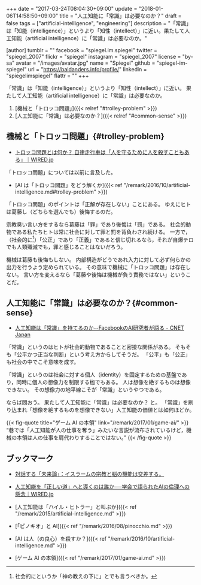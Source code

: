 +++
date = "2017-03-24T08:04:30+09:00"
update = "2018-01-06T14:58:50+09:00"
title = "人工知能に「常識」は必要なのか？"
draft = false
tags = ["artificial-intelligence", "engineering"]
description = "「常識」は「知能（intelligence）」というより「知性（intellect）」に近い。果たして人工知能（artificial intelligence）に「常識」は必要なのか。"

[author]
  tumblr = ""
  facebook = "spiegel.im.spiegel"
  twitter = "spiegel_2007"
  flickr = "spiegel"
  instagram = "spiegel_2007"
  license = "by-sa"
  avatar = "/images/avatar.jpg"
  name = "Spiegel"
  github = "spiegel-im-spiegel"
  url = "https://baldanders.info/profile/"
  linkedin = "spiegelimspiegel"
  flattr = ""
+++

「常識」は「知能（intelligence）」というより「知性（intellect）」に近い。
果たして人工知能（artificial intelligence）に「常識」は必要なのか。

1. [機械と「トロッコ問題」]({{< relref "#trolley-problem" >}})
1. [人工知能に「常識」は必要なのか？]({{< relref "#common-sense" >}})

## 機械と「トロッコ問題」{#trolley-problem}

- [トロッコ問題とは何か？ 自律走行車は「人を守るために人を殺すこともある」｜WIRED.jp](http://wired.jp/2017/03/20/robocars-will-sometimes-kill/)

「トロッコ問題」については以前に言及した。

- [AI は「トロッコ問題」をどう解くか]({{< ref "/remark/2016/10/artificial-intelligence.md#trolley-problem" >}})

「トロッコ問題」のポイントは「正解が存在しない」ことにある。
ゆえにヒトは葛藤し（どちらを選んでも）後悔するのだ。

宗教臭い言い方をするなら葛藤は「罪」であり後悔は「罰」である。
社会的動物である私たちヒトは常に社会に対して罪と罰を背負わされ続ける。
一方で，（社会的に[^g1]）「公正」であり「正義」であると信じ切れるなら，それが自爆テロでも人類殲滅でも，罪と感じることはないだろう。

[^g1]: 社会的にというか「神の教えの下に」とでも言うべきか。

機械は葛藤も後悔もしない。
内部構造がどうであれ入力に対して必ず何らかの出力を行うよう定められている。
その意味で機械に「トロッコ問題」は存在しない。
言い方を変えるなら「葛藤や後悔は機械が負う責務ではない」ということだ。

## 人工知能に「常識」は必要なのか？{#common-sense}

- [人工知能は「常識」を持てるのか--FacebookのAI研究者が語る - CNET Japan](https://japan.cnet.com/article/35098179/)

「常識」というのはヒトが社会的動物であることと密接な関係がある。
そもそも「公平かつ正当な判断」という考え方からしてそうだ。
「公平」も「公正」も社会の中でこそ意味を成す。

「常識」というのは社会に対する個人（identity）を固定するための基盤であり，同時に個人の想像力を制限する枷でもある。
人は想像を絶するものは想像できない。
その想像力の地平線こそが「常識」というやつである。

ならば問おう。
果たして人工知能に「常識」は必要なのか？ と。
「常識」を刷り込まれ「想像を絶するものを想像できない」人工知能の価値とは如何ほどか。

{{< fig-quote title="ゲーム AI の本領" link="/remark/2017/01/game-ai/" >}}
<q>巷では「人工知能が人の仕事を奪う」みたいな言説が流布されているけど，機械の本領は人の仕事を肩代わりすることではない。</q>
{{< /fig-quote >}}

## ブックマーク

- [対話する「未来論」：イスラームの宗教と脳の機能は交差する。](http://30th.rcast.u-tokyo.ac.jp/future/future01.html)
- [人工知能を「正しい道」へと導くのは誰か──学会で語られたAIの倫理への懸念｜WIRED.jp](https://wired.jp/2018/01/04/ai-seeks-an-ethical-conscience/)

- [人工知能は「ハイル・ヒトラー」と叫ぶか]({{< ref "/remark/2015/artificial-intelligence.md" >}})
- [「ピノキオ」と AI]({{< ref "/remark/2016/08/pinocchio.md" >}})
- [AI は人（の良心）を殺すか？]({{< ref "/remark/2016/10/artificial-intelligence.md" >}})
- [ゲーム AI の本領]({{< ref "/remark/2017/01/game-ai.md" >}})
